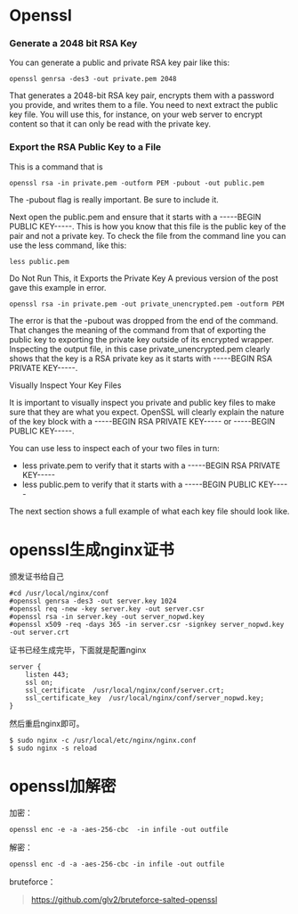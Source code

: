 # Openssl

### Generate a 2048 bit RSA Key

You can generate a public and private RSA key pair like this:

    openssl genrsa -des3 -out private.pem 2048

That generates a 2048-bit RSA key pair, encrypts them with a password you provide, and writes them to a file. You need to next extract the public key file. You will use this, for instance, on your web server to encrypt content so that it can only be read with the private key.

### Export the RSA Public Key to a File

This is a command that is

    openssl rsa -in private.pem -outform PEM -pubout -out public.pem

The -pubout flag is really important. Be sure to include it.

Next open the public.pem and ensure that it starts with a -----BEGIN PUBLIC KEY-----. This is how you know that this file is the public key of the pair and not a private key.
To check the file from the command line you can use the less command, like this:

    less public.pem

Do Not Run This, it Exports the Private Key
A previous version of the post gave this example in error.

    openssl rsa -in private.pem -out private_unencrypted.pem -outform PEM

The error is that the -pubout was dropped from the end of the command. That changes the meaning of the command from that of exporting the public key to exporting the private key outside of its encrypted wrapper. Inspecting the output file, in this case private_unencrypted.pem clearly shows that the key is a RSA private key as it starts with -----BEGIN RSA PRIVATE KEY-----.

Visually Inspect Your Key Files

It is important to visually inspect you private and public key files to make sure that they are what you expect. OpenSSL will clearly explain the nature of the key block with a -----BEGIN RSA PRIVATE KEY----- or -----BEGIN PUBLIC KEY-----.

You can use less to inspect each of your two files in turn:

* less private.pem to verify that it starts with a -----BEGIN RSA PRIVATE KEY-----
* less public.pem to verify that it starts with a -----BEGIN PUBLIC KEY-----

The next section shows a full example of what each key file should look like.


# openssl生成nginx证书

颁发证书给自己

    #cd /usr/local/nginx/conf
    #openssl genrsa -des3 -out server.key 1024
    #openssl req -new -key server.key -out server.csr
    #openssl rsa -in server.key -out server_nopwd.key
    #openssl x509 -req -days 365 -in server.csr -signkey server_nopwd.key -out server.crt

证书已经生成完毕，下面就是配置nginx

    server {
        listen 443;
        ssl on;
        ssl_certificate  /usr/local/nginx/conf/server.crt;
        ssl_certificate_key  /usr/local/nginx/conf/server_nopwd.key;
    }

然后重启nginx即可。

    $ sudo nginx -c /usr/local/etc/nginx/nginx.conf
    $ sudo nginx -s reload

# openssl加解密

加密：

    openssl enc -e -a -aes-256-cbc  -in infile -out outfile

解密：

    openssl enc -d -a -aes-256-cbc -in infile -out outfile

bruteforce：

>https://github.com/glv2/bruteforce-salted-openssl